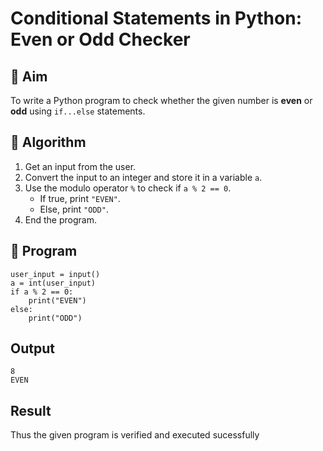 # Conditional Statements in Python: Even or Odd Checker

## 🎯 Aim
To write a Python program to check whether the given number is **even** or **odd** using `if...else` statements.

## 🧠 Algorithm
1. Get an input from the user.
2. Convert the input to an integer and store it in a variable `a`.
3. Use the modulo operator `%` to check if `a % 2 == 0`.
   - If true, print `"EVEN"`.
   - Else, print `"ODD"`.
4. End the program.

## 🧾 Program
```
user_input = input()
a = int(user_input)
if a % 2 == 0:
    print("EVEN")
else:
    print("ODD")
```

## Output
```
8
EVEN
```
## Result
Thus the given program is verified and executed sucessfully
